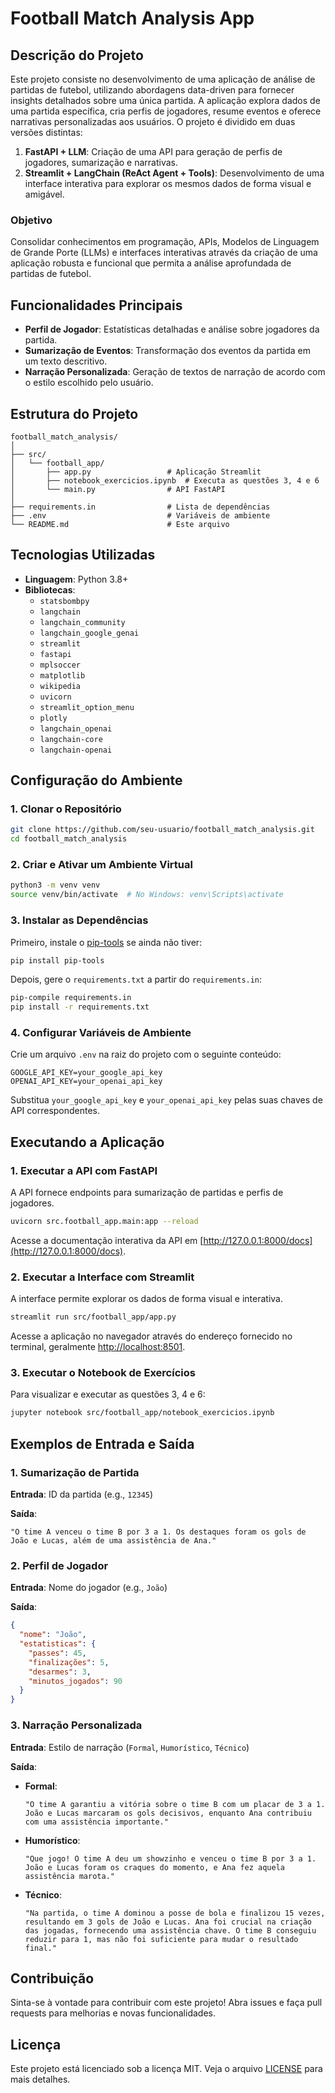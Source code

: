 # Football Match Analysis App

## Descrição do Projeto

Este projeto consiste no desenvolvimento de uma aplicação de análise de partidas de futebol, utilizando abordagens data-driven para fornecer insights detalhados sobre uma única partida. A aplicação explora dados de uma partida específica, cria perfis de jogadores, resume eventos e oferece narrativas personalizadas aos usuários. O projeto é dividido em duas versões distintas:

1. **FastAPI + LLM**: Criação de uma API para geração de perfis de jogadores, sumarização e narrativas.
2. **Streamlit + LangChain (ReAct Agent + Tools)**: Desenvolvimento de uma interface interativa para explorar os mesmos dados de forma visual e amigável.

### Objetivo

Consolidar conhecimentos em programação, APIs, Modelos de Linguagem de Grande Porte (LLMs) e interfaces interativas através da criação de uma aplicação robusta e funcional que permita a análise aprofundada de partidas de futebol.

## Funcionalidades Principais

- **Perfil de Jogador**: Estatísticas detalhadas e análise sobre jogadores da partida.
- **Sumarização de Eventos**: Transformação dos eventos da partida em um texto descritivo.
- **Narração Personalizada**: Geração de textos de narração de acordo com o estilo escolhido pelo usuário.

## Estrutura do Projeto

```
football_match_analysis/
│
├── src/
│   └── football_app/
│       ├── app.py                 # Aplicação Streamlit
│       ├── notebook_exercicios.ipynb  # Executa as questões 3, 4 e 6
│       └── main.py                # API FastAPI
│
├── requirements.in                # Lista de dependências
├── .env                           # Variáveis de ambiente
└── README.md                      # Este arquivo
```

## Tecnologias Utilizadas

- **Linguagem**: Python 3.8+
- **Bibliotecas**:
  - `statsbombpy`
  - `langchain`
  - `langchain_community`
  - `langchain_google_genai`
  - `streamlit`
  - `fastapi`
  - `mplsoccer`
  - `matplotlib`
  - `wikipedia`
  - `uvicorn`
  - `streamlit_option_menu`
  - `plotly`
  - `langchain_openai`
  - `langchain-core`
  - `langchain-openai`

## Configuração do Ambiente

### 1. Clonar o Repositório

```bash
git clone https://github.com/seu-usuario/football_match_analysis.git
cd football_match_analysis
```

### 2. Criar e Ativar um Ambiente Virtual

```bash
python3 -m venv venv
source venv/bin/activate  # No Windows: venv\Scripts\activate
```

### 3. Instalar as Dependências

Primeiro, instale o [pip-tools](https://github.com/jazzband/pip-tools) se ainda não tiver:

```bash
pip install pip-tools
```

Depois, gere o `requirements.txt` a partir do `requirements.in`:

```bash
pip-compile requirements.in
pip install -r requirements.txt
```

### 4. Configurar Variáveis de Ambiente

Crie um arquivo `.env` na raiz do projeto com o seguinte conteúdo:

```env
GOOGLE_API_KEY=your_google_api_key
OPENAI_API_KEY=your_openai_api_key
```

Substitua `your_google_api_key` e `your_openai_api_key` pelas suas chaves de API correspondentes.

## Executando a Aplicação

### 1. Executar a API com FastAPI

A API fornece endpoints para sumarização de partidas e perfis de jogadores.

```bash
uvicorn src.football_app.main:app --reload
```

Acesse a documentação interativa da API em [http://127.0.0.1:8000/docs](http://127.0.0.1:8000/docs).

### 2. Executar a Interface com Streamlit

A interface permite explorar os dados de forma visual e interativa.

```bash
streamlit run src/football_app/app.py
```

Acesse a aplicação no navegador através do endereço fornecido no terminal, geralmente [http://localhost:8501](http://localhost:8501).

### 3. Executar o Notebook de Exercícios

Para visualizar e executar as questões 3, 4 e 6:

```bash
jupyter notebook src/football_app/notebook_exercicios.ipynb
```

## Exemplos de Entrada e Saída

### 1. Sumarização de Partida

**Entrada**: ID da partida (e.g., `12345`)

**Saída**:
```
"O time A venceu o time B por 3 a 1. Os destaques foram os gols de João e Lucas, além de uma assistência de Ana."
```

### 2. Perfil de Jogador

**Entrada**: Nome do jogador (e.g., `João`)

**Saída**:
```json
{
  "nome": "João",
  "estatisticas": {
    "passes": 45,
    "finalizações": 5,
    "desarmes": 3,
    "minutos_jogados": 90
  }
}
```

### 3. Narração Personalizada

**Entrada**: Estilo de narração (`Formal`, `Humorístico`, `Técnico`)

**Saída**:
- **Formal**:
  ```
  "O time A garantiu a vitória sobre o time B com um placar de 3 a 1. João e Lucas marcaram os gols decisivos, enquanto Ana contribuiu com uma assistência importante."
  ```
- **Humorístico**:
  ```
  "Que jogo! O time A deu um showzinho e venceu o time B por 3 a 1. João e Lucas foram os craques do momento, e Ana fez aquela assistência marota."
  ```
- **Técnico**:
  ```
  "Na partida, o time A dominou a posse de bola e finalizou 15 vezes, resultando em 3 gols de João e Lucas. Ana foi crucial na criação das jogadas, fornecendo uma assistência chave. O time B conseguiu reduzir para 1, mas não foi suficiente para mudar o resultado final."
  ```

## Contribuição

Sinta-se à vontade para contribuir com este projeto! Abra issues e faça pull requests para melhorias e novas funcionalidades.

## Licença

Este projeto está licenciado sob a licença MIT. Veja o arquivo [LICENSE](LICENSE) para mais detalhes.
